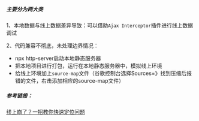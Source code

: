 ##### 主要分为两大类

1、本地数据与线上数据差异导致：可以借助`Ajax Interceptor`插件进行线上数据调试

2、代码兼容不彻底，未处理边界情况：

- npx http-server启动本地静态服务器
- 把本地项目进行打包，运行在本地静态服务器中，模拟线上环境
- 给线上环境加上`source-map`文件（谷歌控制台选择Sources=》找到压缩后报错的文件，右击添加相应的source-map文件）

##### 参考链接：

[线上崩了？一招教你快速定位问题](https://juejin.cn/post/7166031357418668040)